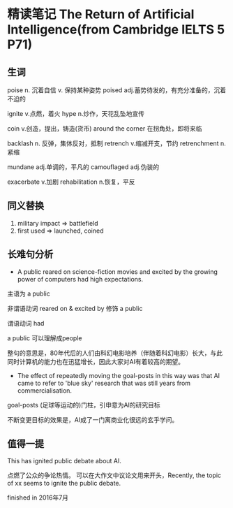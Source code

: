 
# 精读笔记 The Return of Artificial Intelligence(from Cambridge IELTS 5 P71)

## 生词
poise n. 沉着自信 v. 保持某种姿势
poised adj.蓄势待发的，有充分准备的，沉着不迫的

ignite v.点燃，着火
hype n.炒作，天花乱坠地宣传

coin v.创造，提出，铸造(货币)
around the corner 在拐角处，即将来临

backlash n. 反弹，集体反对，抵制
retrench v.缩减开支，节约 retrenchment n.紧缩

mundane adj.单调的，平凡的
camouflaged adj.伪装的

exacerbate v.加剧
rehabilitation n.恢复，平反


## 同义替换
1. military impact => battlefield
2. first used => launched, coined

## 长难句分析
+ A public reared on science-fiction movies and excited by the growing power of computers had high expectations.

主语为 a public

非谓语动词 reared on & excited by 修饰 a public

谓语动词 had
 
a public 可以理解成people

整句的意思是，80年代后的人们由科幻电影培养（伴随着科幻电影）长大，与此同时计算机的能力也在迅猛增长，因此大家对AI有着较高的期望。

+ The effect of repeatedly moving the goal-posts in this way was that AI came to refer to 'blue sky' research that was still years from commercialisation.

goal-posts (足球等运动的)门柱，引申意为AI的研究目标

不断变更目标的效果是，AI成了一门离商业化很远的玄乎学问。

## 值得一提
This has ignited public debate about AI.

点燃了公众的争论热情。
可以在大作文中议论文用来开头，Recently, the topic of xx seems to ignite the public debate.




finished in 2016年7月
